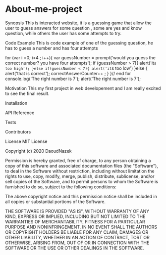 # About-me-project

Synopsis
This is interacted website, it is a guessing game that allow the user to guess answers for some question , some are yes and know question, while others the user has some attempts to try.

Code Example
This is code example of one of the guessing question, he has to guess a number and has four attempts

for (var i =0; i<4 ; i++){
    var guessNumber = prompt('would you guess the correct number? you have four attempts');
if (guessNumber > 7){
    alert('it`s too high');
}else if(guessNumber < 7){
    alert('it`s too low')
}else {
    alert('that is correct');
    correctAnswerCounter++ ;
}
}// end for 
console.log('The right number is 7');
alert('The right number is 7');

Motivation
This my first project in web developement and I am really excited to see the final result.

Installation


API Reference


Tests


Contributors


License
MIT License

Copyright (c) 2020 DaoudNazek

Permission is hereby granted, free of charge, to any person obtaining a copy
of this software and associated documentation files (the "Software"), to deal
in the Software without restriction, including without limitation the rights
to use, copy, modify, merge, publish, distribute, sublicense, and/or sell
copies of the Software, and to permit persons to whom the Software is
furnished to do so, subject to the following conditions:

The above copyright notice and this permission notice shall be included in all
copies or substantial portions of the Software.

THE SOFTWARE IS PROVIDED "AS IS", WITHOUT WARRANTY OF ANY KIND, EXPRESS OR
IMPLIED, INCLUDING BUT NOT LIMITED TO THE WARRANTIES OF MERCHANTABILITY,
FITNESS FOR A PARTICULAR PURPOSE AND NONINFRINGEMENT. IN NO EVENT SHALL THE
AUTHORS OR COPYRIGHT HOLDERS BE LIABLE FOR ANY CLAIM, DAMAGES OR OTHER
LIABILITY, WHETHER IN AN ACTION OF CONTRACT, TORT OR OTHERWISE, ARISING FROM,
OUT OF OR IN CONNECTION WITH THE SOFTWARE OR THE USE OR OTHER DEALINGS IN THE
SOFTWARE.

